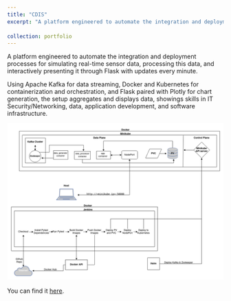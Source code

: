 ```yaml
---
title: "CDIS"
excerpt: "A platform engineered to automate the integration and deployment processes for simulating real-time sensor data, processing this data, and interactively presenting it through Flask. This project showcases my background in Software Engineering, Data, and IT while demonstrating my ability to think unconventionally and showcase my skills in future-thinking methods.<br/><img src='/images/diagram.png' height='250px'>"

collection: portfolio
---
```




A platform engineered to automate the integration and deployment processes for simulating real-time sensor data, processing this data, and interactively presenting it through Flask with updates every minute.

Using Apache Kafka for data streaming, Docker and Kubernetes for containerization and orchestration, and Flask paired with Plotly for chart generation, the setup aggregates and displays data, showings skills in IT Security/Networking, data, application development, and software infrastructure.

![CDIS Diagram](/images/diagram.png)

You can find it [here](https://github.com/dyang21/Continuous-Data-Integration-Deployment-System/tree/main).

